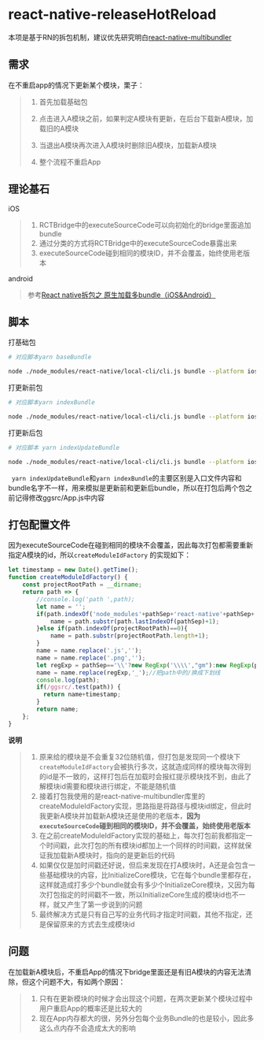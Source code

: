 # react-native-releaseHotReload

本项是基于RN的拆包机制，建议优先研究明白[react-native-multibundler](<https://github.com/smallnew/react-native-multibundler>)



## 需求

在不重启app的情况下更新某个模块，栗子：

> 1. 首先加载基础包
> 2. 点击进入A模块之前，如果判定A模块有更新，在后台下载新A模块，加载旧的A模块
> 3. 当退出A模块再次进入A模块时删除旧A模块，加载新A模块
>
> 4. 整个流程不重启App

## 理论基石

iOS

> 1. RCTBridge中的executeSourceCode可以向初始化的bridge里面追加bundle
> 2. 通过分类的方式将RCTBridge中的executeSourceCode暴露出来
> 3. executeSourceCode碰到相同的模块ID，并不会覆盖，始终使用老版本

android

> 参考[React native拆包之 原生加载多bundle（iOS&Android）](https://blog.csdn.net/tyro_smallnew/article/details/83660345)

## 脚本

打基础包

```bash
# 对应脚本yarn baseBundle

node ./node_modules/react-native/local-cli/cli.js bundle --platform ios --dev false --entry-file base.js --bundle-output ./ios/base.ios.bundle --assets-dest ./ios/ --config /Users/wangliguang/Desktop/github/react_native_releaseHotReload/base.config.js
```

打更新前包

```bash
# 对应脚本yarn indexBundle

node ./node_modules/react-native/local-cli/cli.js bundle --platform ios --dev false --entry-file ggsrc/index.js --bundle-output ./ios/index.ios.bundle --assets-dest ./ios/ --config /Users/wangliguang/Desktop/github/react_native_releaseHotReload/index.config.js
```

打更新后包

```bash
# 对应脚本 yarn indexUpdateBundle

node ./node_modules/react-native/local-cli/cli.js bundle --platform ios --dev false --entry-file ggsrc/index.js --bundle-output ./ios/indexUpdate.ios.bundle --assets-dest ./ios/ --config /Users/wangliguang/Desktop/github/react_native_releaseHotReload/index.config.js
```

` yarn indexUpdateBundle`和`yarn indexBundle`的主要区别是入口文件内容和bundle名字不一样，用来模拟是更新前和更新后bundle，所以在打包后两个包之前记得修改ggsrc/App.js中内容

## 打包配置文件

因为executeSourceCode在碰到相同的模块不会覆盖，因此每次打包都需要重新指定A模块的id，所以`createModuleIdFactory` 的实现如下：

```javascript
let timestamp = new Date().getTime();
function createModuleIdFactory() {
    const projectRootPath = __dirname;
    return path => {
        //console.log('path ',path);
        let name = '';
        if(path.indexOf('node_modules'+pathSep+'react-native'+pathSep+'Libraries'+pathSep)>0){
            name = path.substr(path.lastIndexOf(pathSep)+1);
        }else if(path.indexOf(projectRootPath)==0){
            name = path.substr(projectRootPath.length+1);
        }
        name = name.replace('.js','');
        name = name.replace('.png','');
        let regExp = pathSep=='\\'?new RegExp('\\\\',"gm"):new RegExp(pathSep,"gm");
        name = name.replace(regExp,'_');//把path中的/换成下划线
        console.log(path);
        if(/ggsrc/.test(path)) {
          return name+timestamp;
        }
        return name;
    };
}
```

**说明**

> 1. 原来给的模块是不会重复32位随机值，但打包是发现同一个模块下`createModuleIdFactory`会被执行多次，这就造成同样的模块每次得到的id是不一致的，这样打包后在加载时会报红提示模块找不到，由此了解模块id需要和模块进行绑定，不能是随机值
> 2. 接着打包我使用的是react-native-multibundler库里的createModuleIdFactory实现，思路指是将路径与模块id绑定，但此时我更新A模块并加载新A模块还是使用的老版本，**因为`executeSourceCode`碰到相同的模块ID，并不会覆盖，始终使用老版本**
> 3. 在之前createModuleIdFactory实现的基础上，每次打包前我都指定一个时间戳，此次打包的所有模块id都加上一个同样的时间戳，这样就保证我加载新A模块时，指向的是更新后的代码
> 4. 如果仅仅是加时间戳还好说，但后来发现在打A模块时，A还是会包含一些基础模块的内容，比InitializeCore模块，它在每个bundle里都存在，这样就造成打多少个bundle就会有多少个InitializeCore模块，又因为每次打包指定的时间戳不一致，所以InitializeCore生成的模块id也不一样，就又产生了第一步说到的问题
> 5. 最终解决方式是只有自己写的业务代码才指定时间戳，其他不指定，还是保留原来的方式去生成模块id

## 问题

在加载新A模块后，不重启App的情况下bridge里面还是有旧A模块的内容无法清除，但这个问题不大，有如两个原因：

> 1. 只有在更新模块的时候才会出现这个问题，在两次更新某个模块过程中用户重启App的概率还是比较大的
> 2. 现在App内存都大的很，另外分包每个业务Bundle的也是较小，因此多这么点内存不会造成太大的影响

